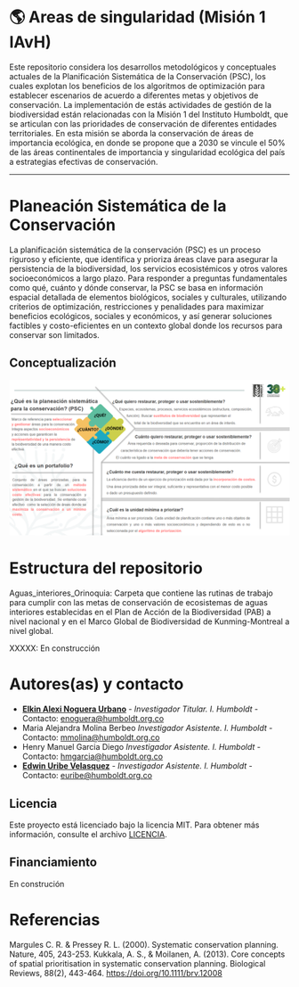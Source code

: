 # 🌎 Areas de singularidad (Misión 1 IAvH)
Este repositorio considera los desarrollos metodológicos y conceptuales actuales de la Planificación Sistemática de la Conservación (PSC), los cuales explotan los beneficios de los algoritmos de optimización para establecer escenarios de acuerdo a diferentes metas y objetivos de conservación. La implementación de  estás actividades de gestión de la biodiversidad están relacionadas con la Misión 1 del Instituto Humboldt, que se articulan con las prioridades de conservación de diferentes entidades territoriales. En esta misión se aborda la conservación de áreas de importancia ecológica, en donde se propone que a 2030 se vincule el 50% de las áreas continentales de importancia y singularidad ecológica del país a estrategias efectivas de conservación.

---


# Planeación Sistemática de la Conservación
La planificación sistemática de la conservación (PSC) es un proceso riguroso y eficiente, que identifica y prioriza áreas clave para asegurar la persistencia de la biodiversidad, los servicios ecosistémicos y otros valores socioeconómicos a largo plazo. Para responder a preguntas fundamentales como qué, cuánto y dónde conservar, la PSC se basa en información espacial detallada de elementos biológicos, sociales y culturales, utilizando criterios de optimización, restricciones y penalidades para maximizar beneficios ecológicos, sociales y económicos, y así generar soluciones factibles y costo-eficientes en un contexto global donde los recursos para conservar son limitados.

## Conceptualización
![Image](https://github.com/PEM-Humboldt/singularidad-m1-2023/blob/cdf4b5036a599262749f7edb99a9bf3a53e4d255/Imagenes/Conceptualizacion_General.png)

# Estructura del repositorio

Aguas_interiores_Orinoquia: Carpeta que contiene las rutinas de trabajo para cumplir con las metas de conservación de ecosistemas de aguas interiores establecidas en el Plan de Acción de la Biodiversidad (PAB) a nivel nacional y en el Marco Global de Biodiversidad de Kunming-Montreal a nivel global.

XXXXX: En construcción


# Autores(as) y contacto
* **[Elkin Alexi Noguera Urbano](https://github.com/elkalexno)** - *Investigador Titular. I. Humboldt* -  Contacto: enoguera@humboldt.org.co
* Maria Alejandra Molina Berbeo  *Investigador Asistente. I. Humboldt* - Contacto: mmolina@humboldt.org.co 
* Henry Manuel Garcia Diego *Investigador Asistente. I. Humboldt* - Contacto: hmgarcia@humboldt.org.co 
* **[Edwin Uribe Velasquez](https://github.com/edwinuribeecobio)** - *Investigador Asistente. I. Humboldt* - Contacto: euribe@humboldt.org.co
## Licencia

Este proyecto está licenciado bajo la licencia MIT. Para obtener más información, consulte el archivo [LICENCIA](https://github.com/PEM-Humboldt/climate-vulnerability-index/blob/main/LICENSE). 

## Financiamiento

En construción

# Referencias
Margules C. R. & Pressey R. L. (2000). Systematic conservation planning. Nature, 405, 243-253.
Kukkala, A. S., & Moilanen, A. (2013). Core concepts of spatial prioritisation in systematic conservation planning. Biological Reviews, 88(2), 443-464. https://doi.org/10.1111/brv.12008




